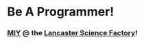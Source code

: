 # Be A Programmer!

### [MIY](http://www.lancastersciencefactory.org/index.php?pID=136) @ the [Lancaster Science Factory](http://www.lancastersciencefactory.org/)!
